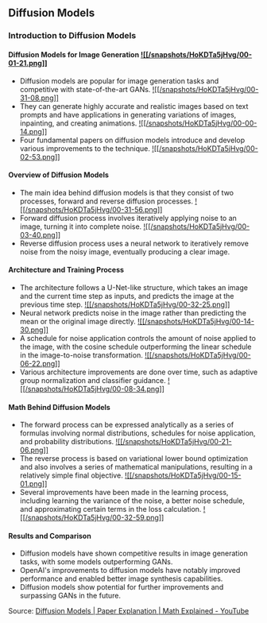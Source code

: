 ## Diffusion Models
### Introduction to Diffusion Models

#### Diffusion Models for Image Generation [![[/snapshots/HoKDTa5jHvg/00-01-21.png]]](<https://youtu.be/HoKDTa5jHvg?t=79s>)
- Diffusion models are popular for image generation tasks and competitive with state-of-the-art GANs. [![[/snapshots/HoKDTa5jHvg/00-31-08.png]]](<https://youtu.be/HoKDTa5jHvg?t=1865s>)
- They can generate highly accurate and realistic images based on text prompts and have applications in generating variations of images, inpainting, and creating animations. [![[/snapshots/HoKDTa5jHvg/00-00-14.png]]](<https://youtu.be/HoKDTa5jHvg?t=12s>)
- Four fundamental papers on diffusion models introduce and develop various improvements to the technique. [![[/snapshots/HoKDTa5jHvg/00-02-53.png]]](<https://youtu.be/HoKDTa5jHvg?t=171s>)

#### Overview of Diffusion Models
- The main idea behind diffusion models is that they consist of two processes, forward and reverse diffusion processes. [![[/snapshots/HoKDTa5jHvg/00-31-56.png]]](<https://youtu.be/HoKDTa5jHvg?t=1914s>)
- Forward diffusion process involves iteratively applying noise to an image, turning it into complete noise. [![[/snapshots/HoKDTa5jHvg/00-03-40.png]]](<https://youtu.be/HoKDTa5jHvg?t=218s>)
- Reverse diffusion process uses a neural network to iteratively remove noise from the noisy image, eventually producing a clear image. 

#### Architecture and Training Process
- The architecture follows a U-Net-like structure, which takes an image and the current time step as inputs, and predicts the image at the previous time step. [![[/snapshots/HoKDTa5jHvg/00-32-25.png]]](<https://youtu.be/HoKDTa5jHvg?t=1943s>)
- Neural network predicts noise in the image rather than predicting the mean or the original image directly. [![[/snapshots/HoKDTa5jHvg/00-14-30.png]]](<https://youtu.be/HoKDTa5jHvg?t=868s>)
- A schedule for noise application controls the amount of noise applied to the image, with the cosine schedule outperforming the linear schedule in the image-to-noise transformation. [![[/snapshots/HoKDTa5jHvg/00-06-22.png]]](<https://youtu.be/HoKDTa5jHvg?t=379s>)
- Various architecture improvements are done over time, such as adaptive group normalization and classifier guidance. [![[/snapshots/HoKDTa5jHvg/00-08-34.png]]](<https://youtu.be/HoKDTa5jHvg?t=512s>)

#### Math Behind Diffusion Models
- The forward process can be expressed analytically as a series of formulas involving normal distributions, schedules for noise application, and probability distributions. [![[/snapshots/HoKDTa5jHvg/00-21-06.png]]](<https://youtu.be/HoKDTa5jHvg?t=1264s>)
- The reverse process is based on variational lower bound optimization and also involves a series of mathematical manipulations, resulting in a relatively simple final objective. [![[/snapshots/HoKDTa5jHvg/00-15-01.png]]](<https://youtu.be/HoKDTa5jHvg?t=898s>)
- Several improvements have been made in the learning process, including learning the variance of the noise, a better noise schedule, and approximating certain terms in the loss calculation. [![[/snapshots/HoKDTa5jHvg/00-32-59.png]]](<https://youtu.be/HoKDTa5jHvg?t=1978s>)

#### Results and Comparison
- Diffusion models have shown competitive results in image generation tasks, with some models outperforming GANs. 
- OpenAI's improvements to diffusion models have notably improved performance and enabled better image synthesis capabilities. 
- Diffusion models show potential for further improvements and surpassing GANs in the future. 

Source: [Diffusion Models | Paper Explanation | Math Explained - YouTube](https://www.youtube.com/watch?v=HoKDTa5jHvg)
